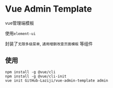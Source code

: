 # Vue Admin Template


vue管理端模板


使用`element-ui`

封装了`无限多级菜单`, `通用增删改查页面模板` 等组件


## 使用
```
npm install -g @vue/cli
npm install -g @vue/cli-init
vue init GitHub-Laziji/vue-admin-template admin
```